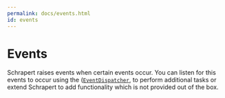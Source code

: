 ```yaml
---
permalink: docs/events.html
id: events
---
```


# Events

Schrapert raises events when certain events occur. You can listen for this events to occur using the ([`EventDispatcher`](/docs/architecture),
to perform additional tasks or extend Schrapert to add functionality which is not provided out of the box.


